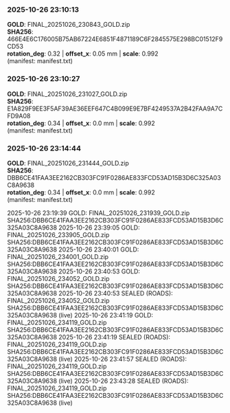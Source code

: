 ﻿### 2025-10-26 23:10:13
**GOLD**: FINAL_20251026_230843_GOLD.zip  
**SHA256**: 466E4E6C176005B75AB67224E6851F4871189C6F2845575E298BC01512F9CD53  
**rotation_deg**: 0.32 | **offset_x**: 0.05 mm | **scale**: 0.992  
(manifest: manifest.txt)

### 2025-10-26 23:10:27
**GOLD**: FINAL_20251026_231027_GOLD.zip  
**SHA256**: E1A829F9EE3F5AF39AE36EEF647C4B099E9E7BF4249537A2B42FAA9A7CFD9A08  
**rotation_deg**: 0.34 | **offset_x**: 0.0 mm | **scale**: 0.992  
(manifest: manifest.txt)

### 2025-10-26 23:14:44
**GOLD**: FINAL_20251026_231444_GOLD.zip  
**SHA256**: DBB6CE41FAA3EE2162CB303FC91F0286AE833FCD53AD15B3D6C325A03C8A9638  
**rotation_deg**: 0.34 | **offset_x**: 0.0 mm | **scale**: 0.992  
(manifest: manifest.txt)

2025-10-26 23:19:39  GOLD: FINAL_20251026_231939_GOLD.zip  SHA256:DBB6CE41FAA3EE2162CB303FC91F0286AE833FCD53AD15B3D6C325A03C8A9638
2025-10-26 23:39:05  GOLD: FINAL_20251026_233905_GOLD.zip  SHA256:DBB6CE41FAA3EE2162CB303FC91F0286AE833FCD53AD15B3D6C325A03C8A9638
2025-10-26 23:40:01  GOLD: FINAL_20251026_234001_GOLD.zip  SHA256:DBB6CE41FAA3EE2162CB303FC91F0286AE833FCD53AD15B3D6C325A03C8A9638
2025-10-26 23:40:53  GOLD: FINAL_20251026_234052_GOLD.zip  SHA256:DBB6CE41FAA3EE2162CB303FC91F0286AE833FCD53AD15B3D6C325A03C8A9638
2025-10-26 23:40:53  SEALED (ROADS): FINAL_20251026_234052_GOLD.zip  SHA256:DBB6CE41FAA3EE2162CB303FC91F0286AE833FCD53AD15B3D6C325A03C8A9638 (live)
2025-10-26 23:41:19  GOLD: FINAL_20251026_234119_GOLD.zip  SHA256:DBB6CE41FAA3EE2162CB303FC91F0286AE833FCD53AD15B3D6C325A03C8A9638
2025-10-26 23:41:19  SEALED (ROADS): FINAL_20251026_234119_GOLD.zip  SHA256:DBB6CE41FAA3EE2162CB303FC91F0286AE833FCD53AD15B3D6C325A03C8A9638 (live)
2025-10-26 23:41:57  SEALED (ROADS): FINAL_20251026_234119_GOLD.zip  SHA256:DBB6CE41FAA3EE2162CB303FC91F0286AE833FCD53AD15B3D6C325A03C8A9638 (live)
2025-10-26 23:43:28  SEALED (ROADS): FINAL_20251026_234119_GOLD.zip  SHA256:DBB6CE41FAA3EE2162CB303FC91F0286AE833FCD53AD15B3D6C325A03C8A9638 (live)
